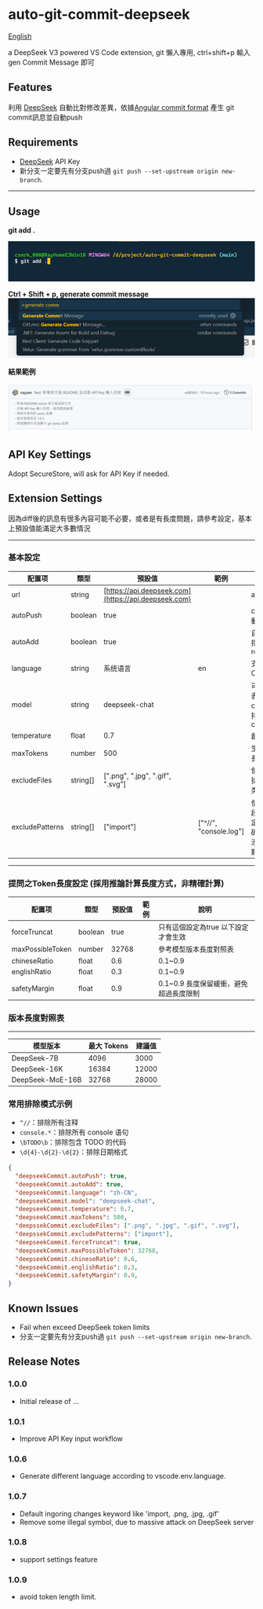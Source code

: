# auto-git-commit-deepseek

[English](https://github.com/rayyen/auto-git-commit-deepseek/blob/main/README.md.en "English")

a DeepSeek V3 powered VS Code extension, git 懶人專用, ctrl+shift+p 輸入 gen Commit Message 即可

## Features

利用 [DeepSeek](https://www.deepseek.com/) 自動比對修改差異，依據[Angular commit format](https://github.com/angular/angular/blob/main/CONTRIBUTING.md) 產生 git commit訊息並自動push

## Requirements

* [DeepSeek](https://www.deepseek.com/) API Key
* 新分支一定要先有分支push過 ``git push --set-upstream origin new-branch``.

---

## Usage

**git add .**

![1738129196418](image/README/1738129196418.png)

**Ctrl + Shift + p, generate commit message**
![1738129330842](image/README/1738129330842.png)

**結果範例**

![1738128627027](image/README/1738128627027.png)

## API Key Settings

Adopt SecureStore, will ask for API Key if needed.

## Extension Settings

因為diff後的訊息有很多內容可能不必要，或者是有長度問題，請參考設定，基本上預設值能滿足大多數情況

---

### 基本設定

| 配置项          | 類型     | 預設值                                            | 範例                   | 說明                                                          |
| --------------- | -------- | ------------------------------------------------- | ---------------------- | ------------------------------------------------------------- |
| url             | string   | [https://api.deepseek.com](https://api.deepseek.com) |                        | api url                                                       |
| autoPush        | boolean  | true                                              |                        | commit之後自動push                                            |
| autoAdd         | boolean  | true                                              |                        | 自動Add, add 指令參數為 rootPath/*                            |
| language        | string   | 系统语言                                          | en                     | 支持 en, zh-CN, ja 等                                         |
| model           | string   | deepseek-chat                                     |                        | 可用模型列表:deepseek-chat,目前只支持 deepseek-chat           |
| temperature     | float    | 0.7                                               |                        | 創造性(0-2)                                                   |
| maxTokens       | number   | 500                                               |                        | 生成內容最大長度                                              |
| excludeFiles    | string[] | [".png", ".jpg", ".gif", ".svg"]                  |                        | 使用通則格式排除特定文件类型                                  |
| excludePatterns | string[] | ["import"]                                        | ["^//", "console.log"] | 使用Regex片段排除包含特定模式的程式碼片段（自動添加^和$錨點） |

---

### 提問之Token長度設定 (採用推論計算長度方式，非精確計算)

| 配置项           | 類型    | 預設值 | 範例 | 說明                                   |
| ---------------- | ------- | ------ | ---- | -------------------------------------- |
| forceTruncat     | boolean | true   |      | 只有這個設定為true 以下設定才會生效    |
| maxPossibleToken | number  | 32768  |      | 參考模型版本長度對照表                 |
| chineseRatio     | float   | 0.6    |      | 0.1~0.9                                |
| englishRatio     | float   | 0.3    |      | 0.1~0.9                                |
| safetyMargin     | float   | 0.9    |      | 0.1~0.9 長度保留緩衝，避免超過長度限制 |

### 版本長度對照表

---

| 模型版本         | 最大 Tokens | 建議值 |
| ---------------- | ----------- | ------ |
| DeepSeek-7B      | 4096        | 3000   |
| DeepSeek-16K     | 16384       | 12000  |
| DeepSeek-MoE-16B | 32768       | 28000  |

### 常用排除模式示例

* `^//`：排除所有注释
* `console.*`：排除所有 console 语句
* `\bTODO\b`：排除包含 TODO 的代码
* `\d{4}-\d{2}-\d{2}`：排除日期格式

```json
{
  "deepseekCommit.autoPush": true,
  "deepseekCommit.autoAdd": true,
  "deepseekCommit.language": "zh-CN",
  "deepseekCommit.model": "deepseek-chat",
  "deepseekCommit.temperature": 0.7,
  "deepseekCommit.maxTokens": 500,
  "deepssekCommit.excludeFiles": [".png", ".jpg", ".gif", ".svg"],
  "deepssekCommit.excludePatterns": ["import"],
  "deepseekCommit.forceTruncat": true,
  "deepseekCommit.maxPossibleToken": 32768,
  "deepseekCommit.chineseRatio": 0.6,
  "deepseekCommit.englishRatio": 0.3,
  "deepseekCommit.safetyMargin": 0.9,
}
```

## Known Issues

* Fail when exceed DeepSeek token limits
* 分支一定要先有分支push過 `git push --set-upstream origin new-branch`.

## Release Notes

### 1.0.0

* Initial release of ...

### 1.0.1

* Improve API Key input workflow

### 1.0.6

* Generate different language according to vscode.env.language.

### 1.0.7

* Default ingoring changes keyword like 'import, .png, .jpg, .gif'
* Remove some illegal symbol, due to massive attack on DeepSeek server

### 1.0.8

* support settings feature

### 1.0.9

* avoid token length limit.
